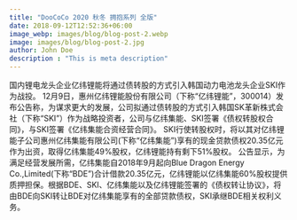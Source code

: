```yaml
---
title: "DooCoCo 2020 秋冬 拥抱系列 全版"
date: 2018-09-12T12:52:36+06:00
image_webp: images/blog/blog-post-2.webp
image: images/blog/blog-post-2.jpg
author: John Doe
description : "This is meta description"
---
```


国内锂电龙头企业亿纬锂能将通过债转股的方式引入韩国动力电池龙头企业SKI作为战投。<!--more-->
12月9日，惠州亿纬锂能股份有限公司（下称“亿纬锂能”，300014）发布公告称，为谋求更大的发展，公司拟通过债转股的方式引入韩国SK革新株式会社（下称“SKI”）作为战略投资者，公司与亿纬集能、SKI签署《债权转股权合同》，与SKI签署《亿纬集能合资经营合同》。
SKI行使转股权时，将以其对亿纬锂能子公司惠州亿纬集能有限公司(下称“亿纬集能”)享有的现金贷款债权20.35亿元作为出资，取得亿纬集能49%股权，亿纬锂能持有剩下51%股权。
公告显示，为满足经营发展所需，亿纬集能自2018年9月起向Blue Dragon Energy Co.,Limited(下称“BDE”)合计借款20.35亿元，亿纬锂能以亿纬集能60%股权提供质押担保。根据BDE、SKI、亿纬集能以及亿纬锂能签署的《债权转让协议》，将由BDE向SKI转让BDE对亿纬集能享有的全部贷款债权，SKI承继BDE相关权利义务。

